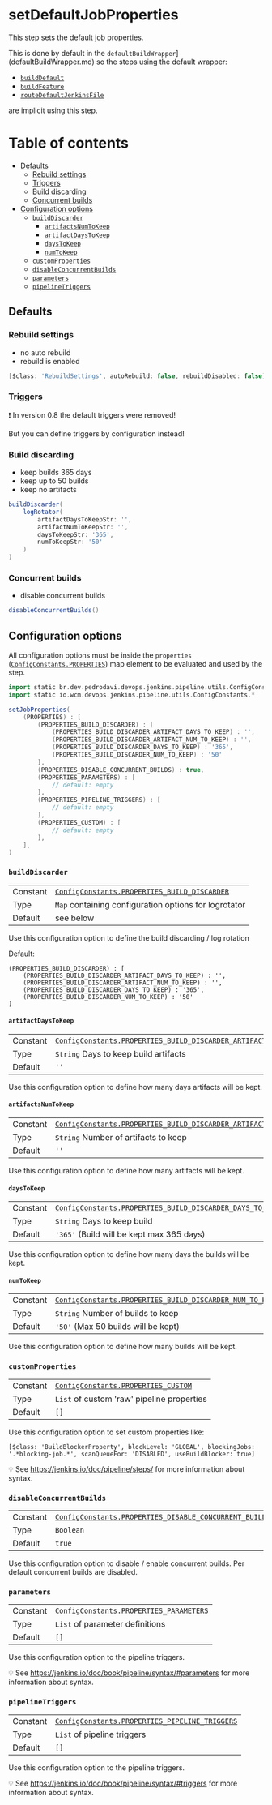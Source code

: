 # setDefaultJobProperties

This step sets the default job properties.

This is done by default in the
`defaultBuildWrapper`](defaultBuildWrapper.md) so the steps using the
default wrapper:

* [`buildDefault`](buildDefault.md)
* [`buildFeature`](buildFeature.md)
* [`routeDefaultJenkinsFile`](routeDefaultJenkinsFile.md)

are implicit using this step.

# Table of contents
* [Defaults](#defaults)
    * [Rebuild settings](#rebuild-settings)
    * [Triggers](#triggers)
    * [Build discarding](#build-discarding)
    * [Concurrent builds](#concurrent-builds)
* [Configuration options](#configuration-options)
    * [`buildDiscarder`](#builddiscarder)
        * [`artifactsNumToKeep`](#artifactsnumtokeep)
        * [`artifactDaysToKeep`](#artifactdaystokeep)
        * [`daysToKeep`](#daystokeep)
        * [`numToKeep`](#numtokeep)
    * [`customProperties`](#customproperties)
    * [`disableConcurrentBuilds`](#disableconcurrentbuilds)
    * [`parameters`](#parameters)
    * [`pipelineTriggers`](#pipelinetriggers)

## Defaults

### Rebuild settings

* no auto rebuild
* rebuild is enabled

```groovy
[$class: 'RebuildSettings', autoRebuild: false, rebuildDisabled: false]
```

### Triggers

:exclamation: In version 0.8 the default triggers were removed!

But you can define triggers by configuration instead!

### Build discarding

* keep builds 365 days
* keep up to 50 builds
* keep no artifacts

```groovy
buildDiscarder(
    logRotator(
        artifactDaysToKeepStr: '', 
        artifactNumToKeepStr: '', 
        daysToKeepStr: '365',
        numToKeepStr: '50'
    )
)
```

### Concurrent builds

* disable concurrent builds

```groovy
disableConcurrentBuilds()
```

## Configuration options

All configuration options must be inside the `properties`
([`ConfigConstants.PROPERTIES`](../src/de/provision/devops/jenkins/pipeline/utils/ConfigConstants.groovy))
map element to be evaluated and used by the step.

```groovy
import static br.dev.pedrodavi.devops.jenkins.pipeline.utils.ConfigConstants.*
import static io.wcm.devops.jenkins.pipeline.utils.ConfigConstants.*

setJobProperties(
    (PROPERTIES) : [
        (PROPERTIES_BUILD_DISCARDER) : [
            (PROPERTIES_BUILD_DISCARDER_ARTIFACT_DAYS_TO_KEEP) : '',
            (PROPERTIES_BUILD_DISCARDER_ARTIFACT_NUM_TO_KEEP) : '',
            (PROPERTIES_BUILD_DISCARDER_DAYS_TO_KEEP) : '365',
            (PROPERTIES_BUILD_DISCARDER_NUM_TO_KEEP) : '50'
        ],
        (PROPERTIES_DISABLE_CONCURRENT_BUILDS) : true,
        (PROPERTIES_PARAMETERS) : [
            // default: empty
        ],
        (PROPERTIES_PIPELINE_TRIGGERS) : [
            // default: empty
        ],
        (PROPERTIES_CUSTOM) : [
            // default: empty
        ],
    ],
)
```

### `buildDiscarder`
|||
|---|---|
|Constant|[`ConfigConstants.PROPERTIES_BUILD_DISCARDER`](../src/de/provision/devops/jenkins/pipeline/utils/ConfigConstants.groovy)|
|Type|`Map` containing configuration options for logrotator|
|Default|see below|

Use this configuration option to define the build discarding / log rotation

Default:

```
(PROPERTIES_BUILD_DISCARDER) : [
    (PROPERTIES_BUILD_DISCARDER_ARTIFACT_DAYS_TO_KEEP) : '',
    (PROPERTIES_BUILD_DISCARDER_ARTIFACT_NUM_TO_KEEP) : '',
    (PROPERTIES_BUILD_DISCARDER_DAYS_TO_KEEP) : '365',
    (PROPERTIES_BUILD_DISCARDER_NUM_TO_KEEP) : '50'
]
```

#### `artifactDaysToKeep`
|          |                                                                                                                                                |
|:---------|:-----------------------------------------------------------------------------------------------------------------------------------------------|
| Constant | [`ConfigConstants.PROPERTIES_BUILD_DISCARDER_ARTIFACT_DAYS_TO_KEEP`](../src/de/provision/devops/jenkins/pipeline/utils/ConfigConstants.groovy) |
| Type     | `String` Days to keep build artifacts                                                                                                          |
| Default  | `''`                                                                                                                                           |

Use this configuration option to define how many days artifacts will be kept.

#### `artifactsNumToKeep`
|          |                                                                                                                                               |
|:---------|:----------------------------------------------------------------------------------------------------------------------------------------------|
| Constant | [`ConfigConstants.PROPERTIES_BUILD_DISCARDER_ARTIFACT_NUM_TO_KEEP`](../src/de/provision/devops/jenkins/pipeline/utils/ConfigConstants.groovy) |
| Type     | `String` Number of artifacts to keep                                                                                                          |
| Default  | `''`                                                                                                                                          |

Use this configuration option to define how many artifacts will be kept.

#### `daysToKeep`
|          |                                                                                                                                       |
|:---------|:--------------------------------------------------------------------------------------------------------------------------------------|
| Constant | [`ConfigConstants.PROPERTIES_BUILD_DISCARDER_DAYS_TO_KEEP`](../src/de/provision/devops/jenkins/pipeline/utils/ConfigConstants.groovy) |
| Type     | `String` Days to keep build                                                                                                           |
| Default  | `'365'` (Build will be kept max 365 days)                                                                                             |

Use this configuration option to define how many days the builds will be kept.

#### `numToKeep`
|          |                                                                                                                                      |
|:---------|:-------------------------------------------------------------------------------------------------------------------------------------|
| Constant | [`ConfigConstants.PROPERTIES_BUILD_DISCARDER_NUM_TO_KEEP`](../src/de/provision/devops/jenkins/pipeline/utils/ConfigConstants.groovy) |
| Type     | `String` Number of builds to keep                                                                                                    |
| Default  | `'50'` (Max 50 builds will be kept)                                                                                                  |

Use this configuration option to define how many builds will be kept.

### `customProperties`
|          |                                                                                                                 |
|:---------|:----------------------------------------------------------------------------------------------------------------|
| Constant | [`ConfigConstants.PROPERTIES_CUSTOM`](../src/de/provision/devops/jenkins/pipeline/utils/ConfigConstants.groovy) |
| Type     | `List` of custom 'raw' pipeline properties                                                                      |
| Default  | `[]`                                                                                                            |

Use this configuration option to set custom properties like:

    [$class: 'BuildBlockerProperty', blockLevel: 'GLOBAL', blockingJobs: '.*blocking-job.*', scanQueueFor: 'DISABLED', useBuildBlocker: true]

:bulb: See https://jenkins.io/doc/pipeline/steps/ for more information about syntax.

### `disableConcurrentBuilds`
|          |                                                                                                                                    |
|:---------|:-----------------------------------------------------------------------------------------------------------------------------------|
| Constant | [`ConfigConstants.PROPERTIES_DISABLE_CONCURRENT_BUILDS`](../src/de/provision/devops/jenkins/pipeline/utils/ConfigConstants.groovy) |
| Type     | `Boolean`                                                                                                                          |
| Default  | `true`                                                                                                                             |

Use this configuration option to disable / enable concurrent builds.
Per default concurrent builds are disabled.

### `parameters`
|          |                                                                                                                     |
|:---------|:--------------------------------------------------------------------------------------------------------------------|
| Constant | [`ConfigConstants.PROPERTIES_PARAMETERS`](../src/de/provision/devops/jenkins/pipeline/utils/ConfigConstants.groovy) |
| Type     | `List` of parameter definitions                                                                                     |
| Default  | `[]`                                                                                                                |

Use this configuration option to the pipeline triggers.

:bulb: See https://jenkins.io/doc/book/pipeline/syntax/#parameters for
more information about syntax.

### `pipelineTriggers`
|          |                                                                                                                            |
|:---------|:---------------------------------------------------------------------------------------------------------------------------|
| Constant | [`ConfigConstants.PROPERTIES_PIPELINE_TRIGGERS`](../src/de/provision/devops/jenkins/pipeline/utils/ConfigConstants.groovy) |
| Type     | `List` of pipeline triggers                                                                                                |
| Default  | `[]`                                                                                                                       |

Use this configuration option to the pipeline triggers.

:bulb: See https://jenkins.io/doc/book/pipeline/syntax/#triggers for
more information about syntax.
